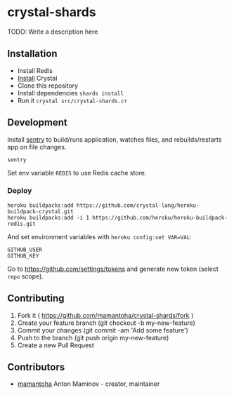# crystal-shards

TODO: Write a description here

## Installation

* Install Redis
* [Install](https://crystal-lang.org/docs/installation/) Crystal
* Clone this repository
* Install dependencies `shards install`
* Run it `crystal src/crystal-shards.cr`

## Development

Install [sentry](https://github.com/samueleaton/sentry) to build/runs application,
watches files, and rebuilds/restarts app on file changes.

```
sentry
```

Set env variable `REDIS` to use Redis cache store.

### Deploy

```
heroku buildpacks:add https://github.com/crystal-lang/heroku-buildpack-crystal.git
heroku buildpacks:add -i 1 https://github.com/heroku/heroku-buildpack-redis.git
```

And set environment variables with `heroku config:set VAR=VAL`:

```
GITHUB_USER
GITHUB_KEY
```

Go to https://github.com/settings/tokens and generate new token (select `repo` scope).

## Contributing

1. Fork it ( https://github.com/mamantoha/crystal-shards/fork )
2. Create your feature branch (git checkout -b my-new-feature)
3. Commit your changes (git commit -am 'Add some feature')
4. Push to the branch (git push origin my-new-feature)
5. Create a new Pull Request

## Contributors

- [mamantoha](https://github.com/mamantoha) Anton Maminov - creator, maintainer
